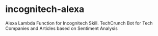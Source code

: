 # incognitech-alexa
Alexa Lambda Function for Incognitech Skill. TechCrunch Bot for Tech Companies and Articles based on Sentiment Analysis
